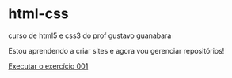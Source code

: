 # html-css
 curso de html5 e css3 do prof gustavo guanabara

Estou aprendendo a criar sites e agora vou gerenciar repositórios!

<a href="https://pedrocarvalhoalves.github.io/html-css/exercicios/ex001/"> Executar o exercício 001 </a>